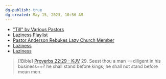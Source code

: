 ```yaml
---
dg-publish: true
dg-created: May 15, 2023, 10:56 AM
---
```


- ["Till" by Various Pastors](https://music.youtube.com/browse/FEmusic_library_privately_owned_release_detailb_po_COuhrvuQyYWsFxIEdGlsbBoPdmFyaW91cyBwYXN0b3JzIgNncG0)
- [Laziness Playlist](https://www.youtube.com/watch?v=PE0u7-SX2hs&list=PLYAz1Lwo4O5_jERcfptQKAu36JhWmxzYA)
- [Pastor Anderson Rebukes Lazy Church Member](https://www.tiktok.com/@mila_realtortx/video/7225412145838804270)
- [Laziness](https://www.kjv1611only.com/video/02preaching/Sermons_Pastor_Anderson/Laziness_Proverbs_66.mp4)
- [Laziness](https://www.kjv1611only.com/video/02preaching/Sermons_Pastor_Anderson/Laziness.mp4)

> [!Bible] [Proverbs 22:29 - KJV](https://bible-api.com/proverbs+22:29?translation=kjv)
> 29. Seest thou a man ==diligent in his business==? he shall stand before kings; he shall not stand before mean men.
